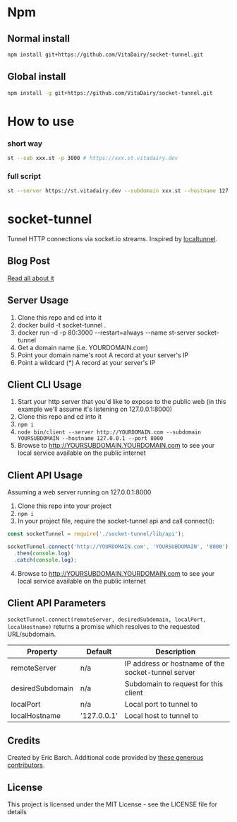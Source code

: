 # Npm

## Normal install

```sh
npm install git+https://github.com/VitaDairy/socket-tunnel.git
```

## Global install

```sh
npm install -g git+https://github.com/VitaDairy/socket-tunnel.git
```

# How to use

### short way

```sh
st --sub xxx.st -p 3000 # https://xxx.st.vitadairy.dev
```

### full script

```sh
st --server https://st.vitadairy.dev --subdomain xxx.st --hostname 127.0.0.1 --port 3000 # https://xxx.st.vitadairy.dev
```

# socket-tunnel

Tunnel HTTP connections via socket.io streams. Inspired by [localtunnel](https://github.com/localtunnel/localtunnel).

## Blog Post

[Read all about it](https://ericbarch.com/post/sockettunnel/)

## Server Usage

1. Clone this repo and cd into it
2. docker build -t socket-tunnel .
3. docker run -d -p 80:3000 --restart=always --name st-server socket-tunnel
4. Get a domain name (i.e. YOURDOMAIN.com)
5. Point your domain name's root A record at your server's IP
6. Point a wildcard (\*) A record at your server's IP

## Client CLI Usage

1. Start your http server that you'd like to expose to the public web (in this example we'll assume it's listening on 127.0.0.1:8000)
2. Clone this repo and cd into it
3. `npm i`
4. `node bin/client --server http://YOURDOMAIN.com --subdomain YOURSUBDOMAIN --hostname 127.0.0.1 --port 8000`
5. Browse to http://YOURSUBDOMAIN.YOURDOMAIN.com to see your local service available on the public internet

## Client API Usage

Assuming a web server running on 127.0.0.1:8000

1. Clone this repo into your project
2. `npm i`
3. In your project file, require the socket-tunnel api and call connect():

```JavaScript
const socketTunnel = require('./socket-tunnel/lib/api');

socketTunnel.connect('http://YOURDOMAIN.com', 'YOURSUBDOMAIN', '8000')
  .then(console.log)
  .catch(console.log);
```

4. Browse to http://YOURSUBDOMAIN.YOURDOMAIN.com to see your local service available on the public internet

## Client API Parameters

`socketTunnel.connect(remoteServer, desiredSubdomain, localPort, localHostname)` returns a promise which resolves to the requested URL/subdomain.

| Property         | Default     | Description                                        |
| ---------------- | ----------- | -------------------------------------------------- |
| remoteServer     | n/a         | IP address or hostname of the socket-tunnel server |
| desiredSubdomain | n/a         | Subdomain to request for this client               |
| localPort        | n/a         | Local port to tunnel to                            |
| localHostname    | '127.0.0.1' | Local host to tunnel to                            |

## Credits

Created by Eric Barch. Additional code provided by [these generous contributors](https://github.com/ericbarch/socket-tunnel/graphs/contributors).

## License

This project is licensed under the MIT License - see the LICENSE file for details
